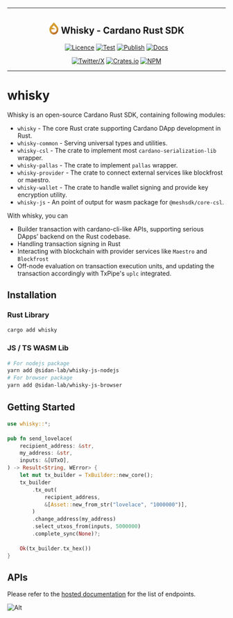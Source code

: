 <div align="center">
  <hr />
    <h2 align="center" style="border-bottom: none"><img style="position: relative; top: 0.25rem;" src="https://raw.githubusercontent.com/sidan-lab/brand_assets/main/whisky.png" alt="Whisky" height="30" /> Whisky - Cardano Rust SDK</h2>

[![Licence](https://img.shields.io/github/license/sidan-lab/whisky)](https://github.com/sidan-lab/whisky/blob/master/LICENSE)
[![Test](https://github.com/sidan-lab/whisky/actions/workflows/rust-build-test.yml/badge.svg)](https://github.com/sidan-lab/whisky/actions/workflows/rust-build-test.yml)
[![Publish](https://github.com/sidan-lab/whisky/actions/workflows/publish-packages.yml/badge.svg)](https://github.com/sidan-lab/whisky/actions/workflows/publish-packages.yml)
[![Docs](https://github.com/sidan-lab/whisky/actions/workflows/static.yml/badge.svg?branch=master)](https://github.com/sidan-lab/whisky/actions/workflows/static.yml)

[![Twitter/X](https://img.shields.io/badge/Follow%20us-@sidan__lab-blue?logo=x&style=for-the-badge)](https://x.com/sidan_lab)
[![Crates.io](https://img.shields.io/crates/v/whisky?style=for-the-badge)](https://crates.io/crates/whisky)
[![NPM](https://img.shields.io/npm/v/%40sidan-lab%2Fwhisky-js-nodejs?style=for-the-badge)](https://www.npmjs.com/package/@sidan-lab/whisky-js-nodejs)

  <hr/>
</div>

# whisky

Whisky is an open-source Cardano Rust SDK, containing following modules:

- `whisky` - The core Rust crate supporting Cardano DApp development in Rust.
- `whisky-common` - Serving universal types and utilities.
- `whisky-csl` - The crate to implement most `cardano-serialization-lib` wrapper.
- `whisky-pallas` - The crate to implement `pallas` wrapper.
- `whisky-provider` - The crate to connect external services like blockfrost or maestro.
- `whisky-wallet` - The crate to handle wallet signing and provide key encryption utility.
- `whisky-js` - An point of output for wasm package for `@meshsdk/core-csl`.

With whisky, you can

- Builder transaction with cardano-cli-like APIs, supporting serious DApps’ backend on the Rust codebase.
- Handling transaction signing in Rust
- Interacting with blockchain with provider services like `Maestro` and `Blockfrost`
- Off-node evaluation on transaction execution units, and updating the transaction accordingly with TxPipe's `uplc` integrated.

## Installation

### Rust Library

```sh
cargo add whisky
```

### JS / TS WASM Lib

```sh
# For nodejs package
yarn add @sidan-lab/whisky-js-nodejs
# For browser package
yarn add @sidan-lab/whisky-js-browser
```

## Getting Started

```rust
use whisky::*;

pub fn send_lovelace(
    recipient_address: &str,
    my_address: &str,
    inputs: &[UTxO],
) -> Result<String, WError> {
    let mut tx_builder = TxBuilder::new_core();
    tx_builder
        .tx_out(
            recipient_address,
            &[Asset::new_from_str("lovelace", "1000000")],
        )
        .change_address(my_address)
        .select_utxos_from(inputs, 5000000)
        .complete_sync(None)?;

    Ok(tx_builder.tx_hex())
}
```

## APIs

Please refer to the [hosted documentation](https://sidan-lab.github.io/whisky/whisky/index.html) for the list of endpoints.

![Alt](https://repobeats.axiom.co/api/embed/2e35716a9dd3250972c06ca2b4c7f1846ef7c51e.svg "Repobeats analytics image")
